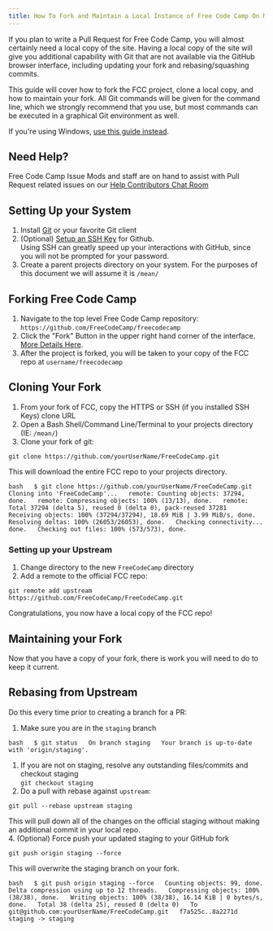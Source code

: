 ```yaml
---
title: How To Fork and Maintain a Local Instance of Free Code Camp On Mac and Linux
---
```

If you plan to write a <a>Pull Request for Free Code Camp</a>, you will almost certainly need a local copy of the site. Having a local copy of the site will give you additional capability with Git that are not available via the GitHub browser interface, including updating your fork and rebasing/squashing commits.

This guide will cover how to fork the FCC project, clone a local copy, and how to maintain your fork. All Git commands will be given for the command line, which we strongly recommend that you use, but most commands can be executed in a graphical Git environment as well.

If you're using Windows, [use this guide instead](https://forum.freecodecamp.com/t/how-to-clone-and-setup-the-free-code-camp-website-on-a-windows-pc/19366).

## Need Help?

Free Code Camp Issue Mods and staff are on hand to assist with Pull Request related issues on our [Help Contributors Chat Room](https://gitter.im/FreeCodeCamp/HelpContributors)

## Setting Up your System

1.  Install [Git](https://git-scm.com/) or your favorite Git client
2.  (Optional) [Setup an SSH Key](https://help.github.com/articles/generating-ssh-keys/) for Github.  
    Using SSH can greatly speed up your interactions with GitHub, since you will not be prompted for your password.
3.  Create a parent projects directory on your system. For the purposes of this document we will assume it is `/mean/`

## Forking Free Code Camp

1.  Navigate to the top level Free Code Camp repository: `https://github.com/FreeCodeCamp/freecodecamp`
2.  Click the "Fork" Button in the upper right hand corner of the interface. [More Details Here](https://help.github.com/articles/fork-a-repo/).
3.  After the project is forked, you will be taken to your copy of the FCC repo at `username/freecodecamp`

## Cloning Your Fork

1.  From your fork of FCC, copy the HTTPS or SSH (if you installed SSH Keys) clone URL
2.  Open a Bash Shell/Command Line/Terminal to your projects directory (IE: `/mean/`)
3.  Clone your fork of git:

`git clone https://github.com/yourUserName/FreeCodeCamp.git`

This will download the entire FCC repo to your projects directory.

`bash  
$ git clone https://github.com/yourUserName/FreeCodeCamp.git  
Cloning into 'FreeCodeCamp'...  
remote: Counting objects: 37294, done.  
remote: Compressing objects: 100% (13/13), done.  
remote: Total 37294 (delta 5), reused 0 (delta 0), pack-reused 37281  
Receiving objects: 100% (37294/37294), 18.69 MiB | 3.99 MiB/s, done.  
Resolving deltas: 100% (26053/26053), done.  
Checking connectivity... done.  
Checking out files: 100% (573/573), done.` 

### Setting up your Upstream

1.  Change directory to the new `FreeCodeCamp` directory
2.  Add a remote to the official FCC repo:

`git remote add upstream https://github.com/FreeCodeCamp/FreeCodeCamp.git`

Congratulations, you now have a local copy of the FCC repo!

## Maintaining your Fork

Now that you have a copy of your fork, there is work you will need to do to keep it current.

## Rebasing from Upstream

Do this every time prior to creating a branch for a PR:

1.  Make sure you are in the `staging` branch

`bash  
$ git status  
On branch staging  
Your branch is up-to-date with 'origin/staging'.` 

1.  If you are not on staging, resolve any outstanding files/commits and checkout staging  
    `git checkout staging`
2.  Do a pull with rebase against `upstream`:

`git pull --rebase upstream staging`

This will pull down all of the changes on the official staging without making an additional commit in your local repo.  
4\. (Optional) Force push your updated staging to your GitHub fork

`git push origin staging --force`

This will overwrite the staging branch on your fork.

`bash  
$ git push origin staging --force  
Counting objects: 99, done.  
Delta compression using up to 12 threads.  
Compressing objects: 100% (38/38), done.  
Writing objects: 100% (38/38), 16.14 KiB | 0 bytes/s, done.  
Total 38 (delta 25), reused 0 (delta 0)  
To git@github.com:yourUserName/FreeCodeCamp.git  
f7a525c..8a2271d staging -> staging`